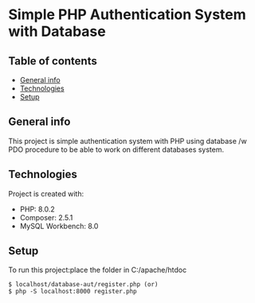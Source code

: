 # Simple PHP Authentication System with Database

## Table of contents
* [General info](#general-info)
* [Technologies](#technologies)
* [Setup](#setup)

## General info
This project is simple authentication system with PHP using database /w PDO procedure to be able to work on different databases system.

## Technologies
Project is created with:
* PHP: 8.0.2
* Composer: 2.5.1
* MySQL Workbench: 8.0

## Setup
To run this project:place the folder in C:/apache/htdoc
```
$ localhost/database-aut/register.php (or)
$ php -S localhost:8000 register.php

```

